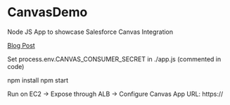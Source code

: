 # CanvasDemo
Node JS App to showcase Salesforce Canvas Integration

[Blog Post](https://www.jitendrazaa.com/blog/salesforce/salesforce-integration-with-nodejs-based-applications-using-canvas/)


Set process.env.CANVAS_CONSUMER_SECRET in ./app.js (commented in code)

npm install
npm start

Run on EC2 -> Expose through ALB -> Configure Canvas App URL: https://<elb>